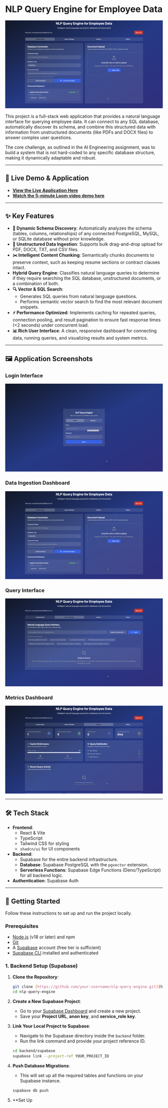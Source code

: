 # NLP Query Engine for Employee Data

![Dashboard Screenshot](images/Dashboard.png)

This project is a full-stack web application that provides a natural language interface for querying employee data. It can connect to any SQL database, automatically discover its schema, and combine this structured data with information from unstructured documents (like PDFs and DOCX files) to answer complex user questions.

The core challenge, as outlined in the AI Engineering assignment, was to build a system that is not hard-coded to any specific database structure, making it dynamically adaptable and robust.

---

## 🎥 Live Demo & Application

- [**View the Live Application Here**](https://ae6x6hz3w6.skywork.website/)
- [**Watch the 5-minute Loom video demo here**](https://www.loom.com/share/your-video-link)

---

## ✨ Key Features

* **🧠 Dynamic Schema Discovery**: Automatically analyzes the schema (tables, columns, relationships) of any connected PostgreSQL, MySQL, or SQLite database without prior knowledge.
* **📄 Unstructured Data Ingestion**: Supports bulk drag-and-drop upload for PDF, DOCX, TXT, and CSV files.
* **✂️ Intelligent Content Chunking**: Semantically chunks documents to preserve context, such as keeping resume sections or contract clauses intact.
* **Hybrid Query Engine**: Classifies natural language queries to determine if they require searching the SQL database, unstructured documents, or a combination of both.
* **🔍 Vector & SQL Search**:
    * Generates SQL queries from natural language questions.
    * Performs semantic vector search to find the most relevant document snippets.
* **⚡ Performance Optimized**: Implements caching for repeated queries, connection pooling, and result pagination to ensure fast response times (<2 seconds) under concurrent load.
* **📊 Rich User Interface**: A clean, responsive dashboard for connecting data, running queries, and visualizing results and system metrics.

---

## 🖼️ Application Screenshots

### Login Interface
![Login Interface Screenshot](images/Login%20Interface.png)

### Data Ingestion Dashboard
![Data Ingestion Screenshot](images/Dashboard.png)

### Query Interface
![Query Interface Screenshot](images/Querry%20Dashboard.png)

### Metrics Dashboard
![Metrics Dashboard Screenshot](images/Matrics.png)

---

## 🛠️ Tech Stack

* **Frontend**:
    * React & Vite
    * TypeScript
    * Tailwind CSS for styling
    * `shadcn/ui` for UI components
* **Backend**:
    * Supabase for the entire backend infrastructure.
    * **Database**: Supabase PostgreSQL with the `pgvector` extension.
    * **Serverless Functions**: Supabase Edge Functions (Deno/TypeScript) for all backend logic.
* **Authentication**: Supabase Auth

---

## 🚀 Getting Started

Follow these instructions to set up and run the project locally.

### Prerequisites

* [Node.js](https://nodejs.org/) (v18 or later) and npm
* [Git](https://git-scm.com/)
* A [Supabase](https://supabase.com/) account (free tier is sufficient)
* [Supabase CLI](https://supabase.com/docs/guides/cli) installed and authenticated

### 1. Backend Setup (Supabase)

1.  **Clone the Repository**:
    ```bash
    git clone [https://github.com/your-username/nlp-query-engine.git](https://github.com/your-username/nlp-query-engine.git)
    cd nlp-query-engine
    ```

2.  **Create a New Supabase Project**:
    * Go to your [Supabase Dashboard](https://app.supabase.com/) and create a new project.
    * Save your **Project URL**, **anon key**, and **service\_role key**.

3.  **Link Your Local Project to Supabase**:
    * Navigate to the Supabase directory inside the `backend` folder.
    * Run the link command and provide your project reference ID.
    ```bash
    cd backend/supabase
    supabase link --project-ref YOUR_PROJECT_ID
    ```

4.  **Push Database Migrations**:
    * This will set up all the required tables and functions on your Supabase instance.
    ```bash
    supabase db push
    ```

5.  **Set Up
